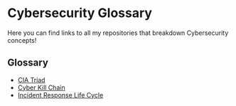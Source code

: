 # Cybersecurity Glossary
Here you can find links to all my repositories that breakdown Cybersecurity concepts!

## Glossary
+ [CIA Triad](https://github.com/Nickolas-M/CIA-Triad)
+ [Cyber Kill Chain](https://github.com/Nickolas-M/Cyber-Kill-Chain)
+ [Incident Response Life Cycle](https://github.com/Nickolas-M/Incident-Response-Life-Cycle)
